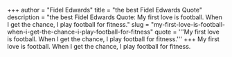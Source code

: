 +++
author = "Fidel Edwards"
title = "the best Fidel Edwards Quote"
description = "the best Fidel Edwards Quote: My first love is football. When I get the chance, I play football for fitness."
slug = "my-first-love-is-football-when-i-get-the-chance-i-play-football-for-fitness"
quote = '''My first love is football. When I get the chance, I play football for fitness.'''
+++
My first love is football. When I get the chance, I play football for fitness.
